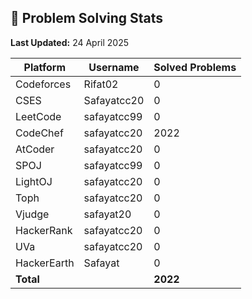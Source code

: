 ## 🧠 Problem Solving Stats  
**Last Updated:** 24 April 2025

<!-- stats-start -->
| Platform     | Username     | Solved Problems |
|--------------|--------------|-----------------|
| Codeforces   | Rifat02      | 0               |
| CSES         | Safayatcc20  | 0               |
| LeetCode     | safayatcc99  | 0               |
| CodeChef     | safayatcc20  | 2022            |
| AtCoder      | safayatcc20  | 0               |
| SPOJ         | safayatcc99  | 0               |
| LightOJ      | safayatcc20  | 0               |
| Toph         | safayatcc20  | 0               |
| Vjudge       | safayat20    | 0               |
| HackerRank   | safayatcc20  | 0               |
| UVa          | safayatcc20  | 0               |
| HackerEarth  | Safayat      | 0               |
| **Total**    |              | **2022**      |

<!-- stats-end -->
